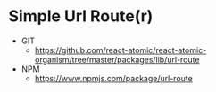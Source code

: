 Simple Url Route(r)
===============
   * GIT
      * https://github.com/react-atomic/react-atomic-organism/tree/master/packages/lib/url-route
   * NPM
      * https://www.npmjs.com/package/url-route


